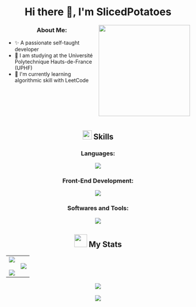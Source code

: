 <h1 align="center"> Hi there 👋, I'm SlicedPotatoes </h1>

<img align="right" src="https://www.kindpng.com/picc/m/229-2295555_not-my-art-pikachu-is-eating-pocky-kawaii.png" height="250" width="250">
<h3 align="center"> About Me: </h3>

- ✨ A passionate self-taught developer<br>
- 🔭 I am studying at the Université Polytechnique Hauts-de-France (UPHF)<br>
- 🌱 I'm currently learning algorithmic skill with LeetCode<br>

<br><br><br><br><br>

<h2 align="center"><img src="https://media2.giphy.com/media/QssGEmpkyEOhBCb7e1/giphy.gif?cid=ecf05e47a0n3gi1bfqntqmob8g9aid1oyj2wr3ds3mg700bl&rid=giphy.gif" width="25"> Skills</h2>

<h3 align="center"> Languages: </h3>
<p align="center">
  <img src="https://skillicons.dev/icons?i=cpp,js,cs,py"/>
</p>

<h3 align="center"> Front-End Development: </h3>
<p align="center">
  <img src="https://skillicons.dev/icons?i=html,css,js,vue,vuetify""/>
</p>

<h3 align="center"> Softwares and Tools: </h3>
<p align="center">
  <img src="https://skillicons.dev/icons?i=github,vscode,visualstudio""/>
</p>

<h2 align="center"><img src="https://media.giphy.com/media/iY8CRBdQXODJSCERIr/giphy.gif" width="35"> My Stats </h2>

<p align="center">
  <table align="center">
    <tr border="none">
      <td width="50%" align="center">
        <img src="https://github-readme-stats.vercel.app/api?username=SlicedPotatoes&theme=dark&show_icons=true&count_private=true" />
        <br><br>
        <img src="https://github-readme-streak-stats.herokuapp.com/?user=SlicedPotatoes&theme=dark&hide_border=false" /> 
      </td>
      <td width="50%" align="center">
        <img src="https://github-readme-stats.anuraghazra1.vercel.app/api/top-langs/?username=SlicedPotatoes&theme=dark&hide_border=false&no-bg=true&no-frame=true&langs_count=6"/>
      </td>
    </tr>
  </table>
</p>

<p align="center">
  <img src="https://github-profile-trophy.vercel.app/?username=SlicedPotatoes&theme=dark_lover&margin-w=5" />
  <br><br>
  <img src="https://komarev.com/ghpvc/?username=SlicedPotatoes&style=flat-square&color=blue"/>
</p>
